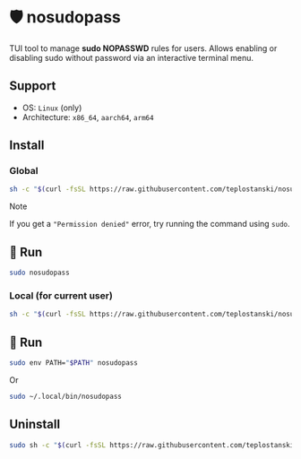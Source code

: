 # 🛡️ nosudopass

TUI tool to manage **sudo NOPASSWD** rules for users.
Allows enabling or disabling sudo without password via an interactive terminal menu.

## Support
- OS: `Linux` (only)
- Architecture: `x86_64`, `aarch64`, `arm64`

## Install

### Global

```bash
sh -c "$(curl -fsSL https://raw.githubusercontent.com/teplostanski/nosudopass/main/scripts/install.sh)" -- --global
```

> [!NOTE]
> If you get a `"Permission denied"` error, try running the command using `sudo`.

## 🚀 Run

```bash
sudo nosudopass
```

### Local (for current user)

```bash
sh -c "$(curl -fsSL https://raw.githubusercontent.com/teplostanski/nosudopass/main/scripts/install.sh)"
```

## 🚀 Run

```bash
sudo env PATH="$PATH" nosudopass
```
Or
```bash
sudo ~/.local/bin/nosudopass
```

## Uninstall

```bash
sudo sh -c "$(curl -fsSL https://raw.githubusercontent.com/teplostanski/nosudopass/main/scripts/uninstall.sh)"
```
